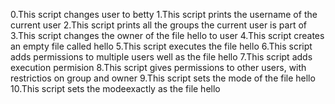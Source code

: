 0.This script changes user to betty
1.This script prints the username of the current user
2.This script prints all the groups the current user is part of
3.This script changes the owner of the file hello to user
4.This script creates an empty file called hello
5.This script executes the file hello
6.This script adds permissions to multiple users well as the file hello
7.This script adds execution permision
8.This script gives permissions to other users, with restrictios on group and owner
9.This script sets the mode of the file hello
10.This script sets the modeexactly as the file hello 
